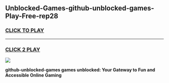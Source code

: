
## Unblocked-Games-github-unblocked-games-Play-Free-rep28
<h3>
<a href="https://premium76.site?title=github-unblocked-games&ref=09A">CLICK TO PLAY</a></h3>
<hr>

<h3>
<a href="https://premium76.site?title=github-unblocked-games&ref=09A">CLICK 2 PLAY</a>
  
</h3>

<a href="https://premium76.site?title=github-unblocked-games&ref=09A"><img src="https://clearcache.store/games.png"></a>


**github-unblocked-games games unblocked: Your Gateway to Fun and Accessible Online Gaming**
